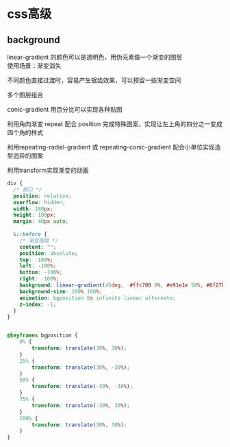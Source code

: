 # css高级

## background

linear-gradient 的颜色可以是透明色，用伪元素做一个渐变的图层  
使用场景：渐变消失

不同颜色直接过渡时，容易产生锯齿效果，可以预留一些渐变空间

多个图层组合

conic-gradient 用百分比可以实现各种贴图

利用角向渐变 repeat 配合 position 完成特殊图案，实现让左上角的四分之一变成四个角的样式

利用repeating-radial-gradient 或 repeating-conic-gradient 配合小单位实现造型迥异的图案

利用transform实现渐变的动画
``` css
div {
  /* 视口 */
  position: relative;
  overflow: hidden;
  width: 180px;
  height: 180px;
  margin: 40px auto;
    
  &::before {
    /* 渐变图层 */
    content: "";
    position: absolute;
    top: -100%;
    left: -100%;
    bottom: -100%;
    right: -100%;
    background: linear-gradient(45deg,  #ffc700 0%, #e91e1e 50%, #6f27b0 100%);
    background-size: 100% 100%;
    animation: bgposition 8s infinite linear alternate;
    z-index: -1;
  }
}


@keyframes bgposition {
    0% {
        transform: translate(30%, 30%);
    }
    25% {
        transform: translate(30%, -30%);
    }
    50% {
        transform: translate(-30%, -30%);
    }
    75% {
        transform: translate(-30%, 30%);
    }
    100% {
        transform: translate(30%, 30%);
    }
}
```

